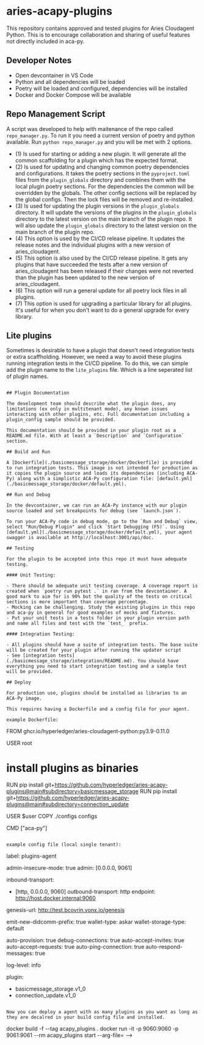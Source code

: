 # aries-acapy-plugins

This repository contains approved and tested plugins for Aries Cloudagent Python. This is to encourage collaboration and sharing of useful features not directly included in aca-py.

## Developer Notes

- Open devcontainer in VS Code
- Python and all dependencies will be loaded
- Poetry will be loaded and configured, dependencies will be installed
- Docker and Docker Compose will be available

## Repo Management Script

A script was developed to help with maitenance of the repo called `repo_manager.py`. To run it you need a current version of poetry and python available.
Run `python repo_manager.py` and you will be met with 2 options.
 - (1) Is used for starting or adding a new plugin. It will generate all the common scaffolding for a plugin which has the expected format.
 - (2) Is used for updating and changing common poetry dependencies and configurations. It takes the poetry sections in the `pyproject.toml` files from the `plugin_globals` directory and combines them with the local plugin poetry sections. For the dependencies the common will be overridden by the globals. The other config sections will be replaced by the global configs. Then the lock files will be removed and re-installed.
 - (3) Is used for updating the plugin versions in the `plugin_globals` directory. It will update the versions of the plugins in the `plugin_globals` directory to the latest version on the main branch of the plugin repo. It will also update the `plugin_globals` directory to the latest version on the main branch of the plugin repo.
 - (4) This option is used by the CI/CD release pipeline. It updates the release notes and the individual plugins with a new version of aries_cloudagent.
 - (5) This option is also used by the CI/CD release pipeline. It gets any plugins that have succeeded the tests after a new version of aries_cloudagent has been released if their changes were not reverted than the plugin has been updated to the new version of aries_cloudagent.
 - (6) This option will run a general update for all poetry lock files in all plugins.
 - (7) This option is used for upgrading a particular library for all plugins. It's useful for when you don't want to do a general upgrade for every library. 

## Lite plugins

Sometimes is desirable to have a plugin that doesn't need integration tests or extra scaffholding. However, we need a way to avoid these plugins running integration tests in the CI/CD pipeline. To do this, we can simple add the plugin name to the `lite_plugins` file. Which is a line seperated list of plugin names.
```

## Plugin Documentation

The development team should describe what the plugin does, any limitations (ex only in multitenant mode), any known issues interacting with other plugins, etc. Full documentation including a plugin_config sample should be provided.

This documentation should be provided in your plugin root as a README.md file. With at least a `Description` and `Configuration` section.

## Build and Run

A [Dockerfile](./basicmessage_storage/docker/Dockerfile) is provided to run integration tests. This image is not intended for production as it copies the plugin source and loads its dependencies (including ACA-Py) along with a simplistic ACA-Py configuration file: [default.yml](./basicmessage_storage/docker/default.yml).

## Run and Debug

In the devcontainer, we can run an ACA-Py instance with our plugin source loaded and set breakpoints for debug (see `launch.json`).

To run your ACA-Py code in debug mode, go to the `Run and Debug` view, select "Run/Debug Plugin" and click `Start Debugging (F5)`. Using [default.yml](./basicmessage_storage/docker/default.yml), your agent swagger is available at http://localhost:3001/api/doc.

## Testing

For the plugin to be accepted into this repo it must have adequate testing.

#### Unit Testing:

- There should be adequate unit testing coverage. A coverage report is created when `poetry run pytest .` in ran from the devcontainer. A good mark to aim for is 90% but the quality of the tests on critical sections is more important than coverage percentage.
- Mocking can be challenging. Study the existing plugins in this repo and aca-py in general for good examples of mocks and fixtures.
- Put your unit tests in a tests folder in your plugin version path and name all files and test with the `test_` prefix.

#### Integration Testing:

- All plugins should have a suite of integration tests. The base suite will be created for your plugin after running the updater script
- See [integration tests](./basicmessage_storage/integration/README.md). You should have everything you need to start integration testing and a sample test will be provided.

## Deploy

For production use, plugins should be installed as libraries to an ACA-Py image.

This requires having a Dockerfile and a config file for your agent.

example Dockerfile:

```
FROM ghcr.io/hyperledger/aries-cloudagent-python:py3.9-0.11.0

USER root

# install plugins as binaries
RUN pip install git+https://github.com/hyperledger/aries-acapy-plugins@main#subdirectory=basicmessage_storage
RUN pip install git+https://github.com/hyperledger/aries-acapy-plugins@main#subdirectory=connection_update

USER $user
COPY ./configs configs

CMD ["aca-py"]
```

example config file (local single tenant):

```
label: plugins-agent

admin-insecure-mode: true
admin: [0.0.0.0, 9061]

inbound-transport:
   - [http, 0.0.0.0, 9060]
outbound-transport: http
endpoint: http://host.docker.internal:9060

genesis-url: http://test.bcovrin.vonx.io/genesis

emit-new-didcomm-prefix: true
wallet-type: askar
wallet-storage-type: default

auto-provision: true
debug-connections: true
auto-accept-invites: true
auto-accept-requests: true
auto-ping-connection: true
auto-respond-messages: true

log-level: info

plugin:
  - basicmessage_storage.v1_0
  - connection_update.v1_0
```

Now you can deploy a agent with as many plugins as you want as long as they are decalred in your build config file and installed.

```
docker build -f <Dockerfile> --tag acapy_plugins .
docker run -it -p 9060:9060 -p 9061:9061 --rm acapy_plugins start --arg-file=<config-file> -->
```

